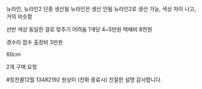 뉴라인, 뉴라인2 단종 생산됨
뉴라인은 생산 안됨 뉴라인2로 생산 가능, 색상 차이 나고, 거의 비슷함

선반 색상 동일한 걸로 맞추기 어려움
1개당 4~5만원 택배비 8천원

경수리 접수 출장비 3만원

60cm


2개 구매 요청


#칭찬콜12월 
13482192 원상미
(전화 종료시) 친절한 설명 감사합니다.